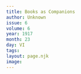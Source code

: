 ```yaml
---
title: Books as Companions
author: Unknown
issue: 6
volume: 6
year: 1917
month: 23
day: VI
tags:
layout: page.njk
image:
---
```






